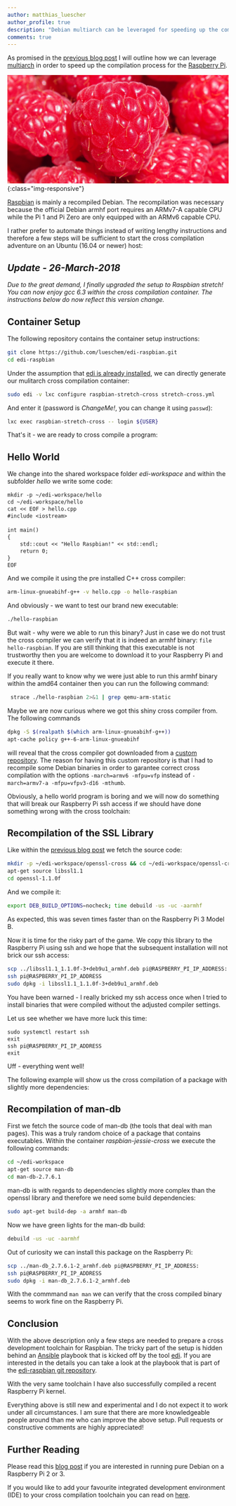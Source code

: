 ```yaml
---
author: matthias_luescher
author_profile: true
description: "Debian multiarch can be leveraged for speeding up the compilation of software for the Raspberry Pi."
comments: true
---
```


As promised in the [previous blog post](/Compiling-for-Embedded-Debian-Target-Systems/) I will outline how we can leverage 
[multiarch](https://wiki.debian.org/Multiarch/HOWTO) in order to speed up the compilation process for the 
[Raspberry Pi](http://www.raspberrypi.org).

![raspberry](/assets/images/blog/raspberry.png){:class="img-responsive"}

[Raspbian](https://www.raspbian.org/) is mainly a recompiled Debian. The recompilation was necessary because the official 
Debian armhf port requires an ARMv7-A capable CPU while the Pi 1 and Pi Zero are only equipped with an ARMv6 capable CPU. 

I rather prefer to automate things instead of writing lengthy instructions and therefore a few steps will be sufficient
to start the cross compilation adventure on an Ubuntu (16.04 or newer) host:

*Update - 26-March-2018*
------------------------

_Due to the great demand, I finally upgraded the setup to Raspbian stretch! You can now enjoy gcc 6.3 within the
cross compilation container. The instructions below do now reflect this version change._


Container Setup
---------------

The following repository contains the container setup instructions:

``` bash
git clone https://github.com/lueschem/edi-raspbian.git
cd edi-raspbian
```

Under the assumption that [edi is already installed](http://docs.get-edi.io/en/latest/getting_started.html), we can directly
generate our mulitarch cross compilation container:

``` bash
sudo edi -v lxc configure raspbian-stretch-cross stretch-cross.yml
```

And enter it (password is _ChangeMe!_, you can change it using ```passwd```):

``` bash
lxc exec raspbian-stretch-cross -- login ${USER}
```

That's it - we are ready to cross compile a program:

Hello World
-----------

We change into the shared workspace folder _edi-workspace_ and within the subfolder _hello_ we write some code:

```
mkdir -p ~/edi-workspace/hello
cd ~/edi-workspace/hello
cat << EOF > hello.cpp
#include <iostream>
 
int main()
{
    std::cout << "Hello Raspbian!" << std::endl;
    return 0;
}
EOF
```

And we compile it using the pre installed C++ cross compiler:

``` bash
arm-linux-gnueabihf-g++ -v hello.cpp -o hello-raspbian
```

And obviously - we want to test our brand new executable:

``` bash
./hello-raspbian
```

But wait - why were we able to run this binary? Just in case we do not trust the cross compiler we can verify that it is 
indeed an armhf binary: ```file hello-raspbian```. If you are still thinking that this executable is not trustworthy
then you are welcome to download it to your Raspberry Pi and execute it there.

If you really want to know why we were just able to run this armhf binary within the amd64 container then you can run
the following command:

``` bash
 strace ./hello-raspbian 2>&1 | grep qemu-arm-static
```

Maybe we are now curious where we got this shiny cross compiler from. The following commands

``` bash
dpkg -S $(realpath $(which arm-linux-gnueabihf-g++))
apt-cache policy g++-6-arm-linux-gnueabihf
```

will reveal that the cross compiler got downloaded from a 
[custom repository](https://get-edi.github.io/raspbian-cross-compiler/).
The reason for having this custom repository is that I had to recompile some Debian binaries in order to garantee
correct cross compilation with the options ```-march=armv6 -mfpu=vfp``` instead of
```-march=armv7-a -mfpu=vfpv3-d16 -mthumb```.

Obviously, a hello world program is boring and we will now do something that will break our Raspberry Pi ssh access if we
should have done something wrong with the cross toolchain:

Recompilation of the SSL Library
--------------------------------

Like within the [previous blog post](/Compiling-for-Embedded-Debian-Target-Systems/) we fetch the source code:

``` bash
mkdir -p ~/edi-workspace/openssl-cross && cd ~/edi-workspace/openssl-cross
apt-get source libssl1.1
cd openssl-1.1.0f
```

And we compile it:

``` bash
export DEB_BUILD_OPTIONS=nocheck; time debuild -us -uc -aarmhf
```

As expected, this was seven times faster than on the Raspberry Pi 3 Model B.

Now it is time for the risky part of the game. We copy this library to the Raspberry Pi using ssh and we hope that the
subsequent installation will not brick our ssh access:

``` bash
scp ../libssl1.1_1.1.0f-3+deb9u1_armhf.deb pi@RASPBERRY_PI_IP_ADDRESS:
ssh pi@RASPBERRY_PI_IP_ADDRESS
sudo dpkg -i libssl1.1_1.1.0f-3+deb9u1_armhf.deb
```

You have been warned - I really bricked my ssh access once when I tried to install binaries that were compiled
without the adjusted compiler settings.

Let us see whether we have more luck this time:

```
sudo systemctl restart ssh
exit
ssh pi@RASPBERRY_PI_IP_ADDRESS
exit
```

Uff - everything went well!

The following example will show us the cross compilation of a package with slightly more dependencies:

Recompilation of man-db
-----------------------

First we fetch the source code of man-db (the tools that deal with man pages). This was a truly random choice of a package
that contains executables. Within the container _raspbian-jessie-cross_ we execute the following commands:

``` bash
cd ~/edi-workspace
apt-get source man-db
cd man-db-2.7.6.1 
```

man-db is with regards to dependencies slightly more complex than the openssl library and therefore we need some build dependencies:

``` bash
sudo apt-get build-dep -a armhf man-db
```

Now we have green lights for the man-db build:

``` bash
debuild -us -uc -aarmhf
```

Out of curiosity we can install this package on the Raspberry Pi:

``` bash
scp ../man-db_2.7.6.1-2_armhf.deb pi@RASPBERRY_PI_IP_ADDRESS:
ssh pi@RASPBERRY_PI_IP_ADDRESS
sudo dpkg -i man-db_2.7.6.1-2_armhf.deb
```

With the commmand ```man man``` we can verify that the cross compiled binary seems to work fine on the Raspberry Pi.

Conclusion
----------

With the above description only a few steps are needed to prepare a cross development toolchain for Raspbian. The tricky 
part of the setup is hidden behind an [Ansible](https://www.ansible.com/) playbook that is kicked off by the tool
[edi](http://www.get-edi.io).
If you are interested in the details you can take a look at the playbook that is part of the 
[edi-raspbian git repository](https://github.com/lueschem/edi-raspbian).

With the very same toolchain I have also successfully compiled a recent Raspberry Pi kernel.

Everything above is still new and experimental and I do not expect it to work under all circumstances. I am sure that there
are more knowledgeable people around than me who can improve the above setup. Pull requests or constructive comments are
highly appreciated!

Further Reading
---------------

Please read this [blog post](/A-new-Approach-to-Operating-System-Image-Generation/) if you are interested in running
pure Debian on a Raspberry Pi 2 or 3.

If you would like to add your favourite integrated development environment (IDE) to your cross compilation
toolchain you can read on [here](/Running-GUI-Applications-Within-LXD-Container/).
